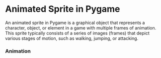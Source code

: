 # Animated Sprite in Pygame 

An animated sprite in Pygame is a graphical object that represents a character, object, or element in a game with multiple frames of animation. This sprite typically consists of a series of images (frames) that depict various stages of motion, such as walking, jumping, or attacking.


### Animation
